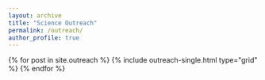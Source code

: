 ```yaml
---
layout: archive
title: "Science Outreach"
permalink: /outreach/
author_profile: true
---
```


<div class="grid__wrapper">
  {% for post in site.outreach %}
    {% include outreach-single.html type="grid" %}
  {% endfor %}
</div>
